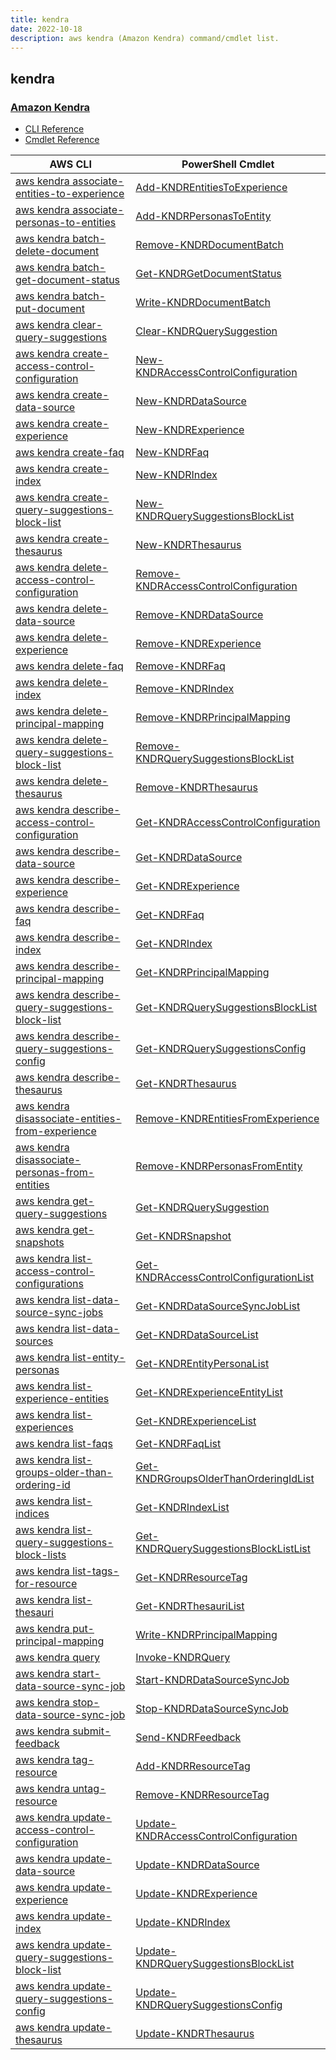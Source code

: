 ```yaml
---
title: kendra
date: 2022-10-18
description: aws kendra (Amazon Kendra) command/cmdlet list.
---
```


## kendra

### [Amazon Kendra](https://aws.amazon.com/kendra/)

* [CLI Reference](https://docs.aws.amazon.com/cli/latest/reference/kendra/index.html)
* [Cmdlet Reference](https://docs.aws.amazon.com/powershell/latest/reference/items/Kendra_cmdlets.html)

|AWS CLI|PowerShell Cmdlet|
|----|----|
|[aws kendra associate-entities-to-experience](https://docs.aws.amazon.com/cli/latest/reference/kendra/associate-entities-to-experience.html)|[Add-KNDREntitiesToExperience](https://docs.aws.amazon.com/powershell/latest/reference/items/Add-KNDREntitiesToExperience.html)|
|[aws kendra associate-personas-to-entities](https://docs.aws.amazon.com/cli/latest/reference/kendra/associate-personas-to-entities.html)|[Add-KNDRPersonasToEntity](https://docs.aws.amazon.com/powershell/latest/reference/items/Add-KNDRPersonasToEntity.html)|
|[aws kendra batch-delete-document](https://docs.aws.amazon.com/cli/latest/reference/kendra/batch-delete-document.html)|[Remove-KNDRDocumentBatch](https://docs.aws.amazon.com/powershell/latest/reference/items/Remove-KNDRDocumentBatch.html)|
|[aws kendra batch-get-document-status](https://docs.aws.amazon.com/cli/latest/reference/kendra/batch-get-document-status.html)|[Get-KNDRGetDocumentStatus](https://docs.aws.amazon.com/powershell/latest/reference/items/Get-KNDRGetDocumentStatus.html)|
|[aws kendra batch-put-document](https://docs.aws.amazon.com/cli/latest/reference/kendra/batch-put-document.html)|[Write-KNDRDocumentBatch](https://docs.aws.amazon.com/powershell/latest/reference/items/Write-KNDRDocumentBatch.html)|
|[aws kendra clear-query-suggestions](https://docs.aws.amazon.com/cli/latest/reference/kendra/clear-query-suggestions.html)|[Clear-KNDRQuerySuggestion](https://docs.aws.amazon.com/powershell/latest/reference/items/Clear-KNDRQuerySuggestion.html)|
|[aws kendra create-access-control-configuration](https://docs.aws.amazon.com/cli/latest/reference/kendra/create-access-control-configuration.html)|[New-KNDRAccessControlConfiguration](https://docs.aws.amazon.com/powershell/latest/reference/items/New-KNDRAccessControlConfiguration.html)|
|[aws kendra create-data-source](https://docs.aws.amazon.com/cli/latest/reference/kendra/create-data-source.html)|[New-KNDRDataSource](https://docs.aws.amazon.com/powershell/latest/reference/items/New-KNDRDataSource.html)|
|[aws kendra create-experience](https://docs.aws.amazon.com/cli/latest/reference/kendra/create-experience.html)|[New-KNDRExperience](https://docs.aws.amazon.com/powershell/latest/reference/items/New-KNDRExperience.html)|
|[aws kendra create-faq](https://docs.aws.amazon.com/cli/latest/reference/kendra/create-faq.html)|[New-KNDRFaq](https://docs.aws.amazon.com/powershell/latest/reference/items/New-KNDRFaq.html)|
|[aws kendra create-index](https://docs.aws.amazon.com/cli/latest/reference/kendra/create-index.html)|[New-KNDRIndex](https://docs.aws.amazon.com/powershell/latest/reference/items/New-KNDRIndex.html)|
|[aws kendra create-query-suggestions-block-list](https://docs.aws.amazon.com/cli/latest/reference/kendra/create-query-suggestions-block-list.html)|[New-KNDRQuerySuggestionsBlockList](https://docs.aws.amazon.com/powershell/latest/reference/items/New-KNDRQuerySuggestionsBlockList.html)|
|[aws kendra create-thesaurus](https://docs.aws.amazon.com/cli/latest/reference/kendra/create-thesaurus.html)|[New-KNDRThesaurus](https://docs.aws.amazon.com/powershell/latest/reference/items/New-KNDRThesaurus.html)|
|[aws kendra delete-access-control-configuration](https://docs.aws.amazon.com/cli/latest/reference/kendra/delete-access-control-configuration.html)|[Remove-KNDRAccessControlConfiguration](https://docs.aws.amazon.com/powershell/latest/reference/items/Remove-KNDRAccessControlConfiguration.html)|
|[aws kendra delete-data-source](https://docs.aws.amazon.com/cli/latest/reference/kendra/delete-data-source.html)|[Remove-KNDRDataSource](https://docs.aws.amazon.com/powershell/latest/reference/items/Remove-KNDRDataSource.html)|
|[aws kendra delete-experience](https://docs.aws.amazon.com/cli/latest/reference/kendra/delete-experience.html)|[Remove-KNDRExperience](https://docs.aws.amazon.com/powershell/latest/reference/items/Remove-KNDRExperience.html)|
|[aws kendra delete-faq](https://docs.aws.amazon.com/cli/latest/reference/kendra/delete-faq.html)|[Remove-KNDRFaq](https://docs.aws.amazon.com/powershell/latest/reference/items/Remove-KNDRFaq.html)|
|[aws kendra delete-index](https://docs.aws.amazon.com/cli/latest/reference/kendra/delete-index.html)|[Remove-KNDRIndex](https://docs.aws.amazon.com/powershell/latest/reference/items/Remove-KNDRIndex.html)|
|[aws kendra delete-principal-mapping](https://docs.aws.amazon.com/cli/latest/reference/kendra/delete-principal-mapping.html)|[Remove-KNDRPrincipalMapping](https://docs.aws.amazon.com/powershell/latest/reference/items/Remove-KNDRPrincipalMapping.html)|
|[aws kendra delete-query-suggestions-block-list](https://docs.aws.amazon.com/cli/latest/reference/kendra/delete-query-suggestions-block-list.html)|[Remove-KNDRQuerySuggestionsBlockList](https://docs.aws.amazon.com/powershell/latest/reference/items/Remove-KNDRQuerySuggestionsBlockList.html)|
|[aws kendra delete-thesaurus](https://docs.aws.amazon.com/cli/latest/reference/kendra/delete-thesaurus.html)|[Remove-KNDRThesaurus](https://docs.aws.amazon.com/powershell/latest/reference/items/Remove-KNDRThesaurus.html)|
|[aws kendra describe-access-control-configuration](https://docs.aws.amazon.com/cli/latest/reference/kendra/describe-access-control-configuration.html)|[Get-KNDRAccessControlConfiguration](https://docs.aws.amazon.com/powershell/latest/reference/items/Get-KNDRAccessControlConfiguration.html)|
|[aws kendra describe-data-source](https://docs.aws.amazon.com/cli/latest/reference/kendra/describe-data-source.html)|[Get-KNDRDataSource](https://docs.aws.amazon.com/powershell/latest/reference/items/Get-KNDRDataSource.html)|
|[aws kendra describe-experience](https://docs.aws.amazon.com/cli/latest/reference/kendra/describe-experience.html)|[Get-KNDRExperience](https://docs.aws.amazon.com/powershell/latest/reference/items/Get-KNDRExperience.html)|
|[aws kendra describe-faq](https://docs.aws.amazon.com/cli/latest/reference/kendra/describe-faq.html)|[Get-KNDRFaq](https://docs.aws.amazon.com/powershell/latest/reference/items/Get-KNDRFaq.html)|
|[aws kendra describe-index](https://docs.aws.amazon.com/cli/latest/reference/kendra/describe-index.html)|[Get-KNDRIndex](https://docs.aws.amazon.com/powershell/latest/reference/items/Get-KNDRIndex.html)|
|[aws kendra describe-principal-mapping](https://docs.aws.amazon.com/cli/latest/reference/kendra/describe-principal-mapping.html)|[Get-KNDRPrincipalMapping](https://docs.aws.amazon.com/powershell/latest/reference/items/Get-KNDRPrincipalMapping.html)|
|[aws kendra describe-query-suggestions-block-list](https://docs.aws.amazon.com/cli/latest/reference/kendra/describe-query-suggestions-block-list.html)|[Get-KNDRQuerySuggestionsBlockList](https://docs.aws.amazon.com/powershell/latest/reference/items/Get-KNDRQuerySuggestionsBlockList.html)|
|[aws kendra describe-query-suggestions-config](https://docs.aws.amazon.com/cli/latest/reference/kendra/describe-query-suggestions-config.html)|[Get-KNDRQuerySuggestionsConfig](https://docs.aws.amazon.com/powershell/latest/reference/items/Get-KNDRQuerySuggestionsConfig.html)|
|[aws kendra describe-thesaurus](https://docs.aws.amazon.com/cli/latest/reference/kendra/describe-thesaurus.html)|[Get-KNDRThesaurus](https://docs.aws.amazon.com/powershell/latest/reference/items/Get-KNDRThesaurus.html)|
|[aws kendra disassociate-entities-from-experience](https://docs.aws.amazon.com/cli/latest/reference/kendra/disassociate-entities-from-experience.html)|[Remove-KNDREntitiesFromExperience](https://docs.aws.amazon.com/powershell/latest/reference/items/Remove-KNDREntitiesFromExperience.html)|
|[aws kendra disassociate-personas-from-entities](https://docs.aws.amazon.com/cli/latest/reference/kendra/disassociate-personas-from-entities.html)|[Remove-KNDRPersonasFromEntity](https://docs.aws.amazon.com/powershell/latest/reference/items/Remove-KNDRPersonasFromEntity.html)|
|[aws kendra get-query-suggestions](https://docs.aws.amazon.com/cli/latest/reference/kendra/get-query-suggestions.html)|[Get-KNDRQuerySuggestion](https://docs.aws.amazon.com/powershell/latest/reference/items/Get-KNDRQuerySuggestion.html)|
|[aws kendra get-snapshots](https://docs.aws.amazon.com/cli/latest/reference/kendra/get-snapshots.html)|[Get-KNDRSnapshot](https://docs.aws.amazon.com/powershell/latest/reference/items/Get-KNDRSnapshot.html)|
|[aws kendra list-access-control-configurations](https://docs.aws.amazon.com/cli/latest/reference/kendra/list-access-control-configurations.html)|[Get-KNDRAccessControlConfigurationList](https://docs.aws.amazon.com/powershell/latest/reference/items/Get-KNDRAccessControlConfigurationList.html)|
|[aws kendra list-data-source-sync-jobs](https://docs.aws.amazon.com/cli/latest/reference/kendra/list-data-source-sync-jobs.html)|[Get-KNDRDataSourceSyncJobList](https://docs.aws.amazon.com/powershell/latest/reference/items/Get-KNDRDataSourceSyncJobList.html)|
|[aws kendra list-data-sources](https://docs.aws.amazon.com/cli/latest/reference/kendra/list-data-sources.html)|[Get-KNDRDataSourceList](https://docs.aws.amazon.com/powershell/latest/reference/items/Get-KNDRDataSourceList.html)|
|[aws kendra list-entity-personas](https://docs.aws.amazon.com/cli/latest/reference/kendra/list-entity-personas.html)|[Get-KNDREntityPersonaList](https://docs.aws.amazon.com/powershell/latest/reference/items/Get-KNDREntityPersonaList.html)|
|[aws kendra list-experience-entities](https://docs.aws.amazon.com/cli/latest/reference/kendra/list-experience-entities.html)|[Get-KNDRExperienceEntityList](https://docs.aws.amazon.com/powershell/latest/reference/items/Get-KNDRExperienceEntityList.html)|
|[aws kendra list-experiences](https://docs.aws.amazon.com/cli/latest/reference/kendra/list-experiences.html)|[Get-KNDRExperienceList](https://docs.aws.amazon.com/powershell/latest/reference/items/Get-KNDRExperienceList.html)|
|[aws kendra list-faqs](https://docs.aws.amazon.com/cli/latest/reference/kendra/list-faqs.html)|[Get-KNDRFaqList](https://docs.aws.amazon.com/powershell/latest/reference/items/Get-KNDRFaqList.html)|
|[aws kendra list-groups-older-than-ordering-id](https://docs.aws.amazon.com/cli/latest/reference/kendra/list-groups-older-than-ordering-id.html)|[Get-KNDRGroupsOlderThanOrderingIdList](https://docs.aws.amazon.com/powershell/latest/reference/items/Get-KNDRGroupsOlderThanOrderingIdList.html)|
|[aws kendra list-indices](https://docs.aws.amazon.com/cli/latest/reference/kendra/list-indices.html)|[Get-KNDRIndexList](https://docs.aws.amazon.com/powershell/latest/reference/items/Get-KNDRIndexList.html)|
|[aws kendra list-query-suggestions-block-lists](https://docs.aws.amazon.com/cli/latest/reference/kendra/list-query-suggestions-block-lists.html)|[Get-KNDRQuerySuggestionsBlockListList](https://docs.aws.amazon.com/powershell/latest/reference/items/Get-KNDRQuerySuggestionsBlockListList.html)|
|[aws kendra list-tags-for-resource](https://docs.aws.amazon.com/cli/latest/reference/kendra/list-tags-for-resource.html)|[Get-KNDRResourceTag](https://docs.aws.amazon.com/powershell/latest/reference/items/Get-KNDRResourceTag.html)|
|[aws kendra list-thesauri](https://docs.aws.amazon.com/cli/latest/reference/kendra/list-thesauri.html)|[Get-KNDRThesauriList](https://docs.aws.amazon.com/powershell/latest/reference/items/Get-KNDRThesauriList.html)|
|[aws kendra put-principal-mapping](https://docs.aws.amazon.com/cli/latest/reference/kendra/put-principal-mapping.html)|[Write-KNDRPrincipalMapping](https://docs.aws.amazon.com/powershell/latest/reference/items/Write-KNDRPrincipalMapping.html)|
|[aws kendra query](https://docs.aws.amazon.com/cli/latest/reference/kendra/query.html)|[Invoke-KNDRQuery](https://docs.aws.amazon.com/powershell/latest/reference/items/Invoke-KNDRQuery.html)|
|[aws kendra start-data-source-sync-job](https://docs.aws.amazon.com/cli/latest/reference/kendra/start-data-source-sync-job.html)|[Start-KNDRDataSourceSyncJob](https://docs.aws.amazon.com/powershell/latest/reference/items/Start-KNDRDataSourceSyncJob.html)|
|[aws kendra stop-data-source-sync-job](https://docs.aws.amazon.com/cli/latest/reference/kendra/stop-data-source-sync-job.html)|[Stop-KNDRDataSourceSyncJob](https://docs.aws.amazon.com/powershell/latest/reference/items/Stop-KNDRDataSourceSyncJob.html)|
|[aws kendra submit-feedback](https://docs.aws.amazon.com/cli/latest/reference/kendra/submit-feedback.html)|[Send-KNDRFeedback](https://docs.aws.amazon.com/powershell/latest/reference/items/Send-KNDRFeedback.html)|
|[aws kendra tag-resource](https://docs.aws.amazon.com/cli/latest/reference/kendra/tag-resource.html)|[Add-KNDRResourceTag](https://docs.aws.amazon.com/powershell/latest/reference/items/Add-KNDRResourceTag.html)|
|[aws kendra untag-resource](https://docs.aws.amazon.com/cli/latest/reference/kendra/untag-resource.html)|[Remove-KNDRResourceTag](https://docs.aws.amazon.com/powershell/latest/reference/items/Remove-KNDRResourceTag.html)|
|[aws kendra update-access-control-configuration](https://docs.aws.amazon.com/cli/latest/reference/kendra/update-access-control-configuration.html)|[Update-KNDRAccessControlConfiguration](https://docs.aws.amazon.com/powershell/latest/reference/items/Update-KNDRAccessControlConfiguration.html)|
|[aws kendra update-data-source](https://docs.aws.amazon.com/cli/latest/reference/kendra/update-data-source.html)|[Update-KNDRDataSource](https://docs.aws.amazon.com/powershell/latest/reference/items/Update-KNDRDataSource.html)|
|[aws kendra update-experience](https://docs.aws.amazon.com/cli/latest/reference/kendra/update-experience.html)|[Update-KNDRExperience](https://docs.aws.amazon.com/powershell/latest/reference/items/Update-KNDRExperience.html)|
|[aws kendra update-index](https://docs.aws.amazon.com/cli/latest/reference/kendra/update-index.html)|[Update-KNDRIndex](https://docs.aws.amazon.com/powershell/latest/reference/items/Update-KNDRIndex.html)|
|[aws kendra update-query-suggestions-block-list](https://docs.aws.amazon.com/cli/latest/reference/kendra/update-query-suggestions-block-list.html)|[Update-KNDRQuerySuggestionsBlockList](https://docs.aws.amazon.com/powershell/latest/reference/items/Update-KNDRQuerySuggestionsBlockList.html)|
|[aws kendra update-query-suggestions-config](https://docs.aws.amazon.com/cli/latest/reference/kendra/update-query-suggestions-config.html)|[Update-KNDRQuerySuggestionsConfig](https://docs.aws.amazon.com/powershell/latest/reference/items/Update-KNDRQuerySuggestionsConfig.html)|
|[aws kendra update-thesaurus](https://docs.aws.amazon.com/cli/latest/reference/kendra/update-thesaurus.html)|[Update-KNDRThesaurus](https://docs.aws.amazon.com/powershell/latest/reference/items/Update-KNDRThesaurus.html)|

